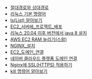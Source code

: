 - [절대경로와 상대경로](./절대경로와_상대경로.md)
- [리눅스 기본 명령어](./리눅스_기본_명령어.md)
- [ls(List) 알아보기](./ls(List)_알아보기.md)
- [EC2_서버에_프로젝트_배포](EC2_서버에_프로젝트_배포.md)
- [리눅스 20.04 이후 버전에서 java 8 설치](./리눅스_20.04_이후_버전에서_java_8_설치.md)
- [AWS EC2 RAM 늘리기(스왑)](./AWS_EC2_RAM_늘리기(스왑).md)
- [NGINX_설치](./NGINX_설치.md)
- [EC2_도메인_연결](./EC2_도메인_연결.md)
- [네이버 클라우드 플랫폼 도메인 연결](./네이버_클라우드_플랫폼_도메인_연결.md)
- [Nginx에 SSL(HTTPS) 적용하기](./Nginx에_SSL(HTTPS)_적용하기.md)
- [kill 명령어 알아보기](./kill_명령어_알아보기.md)